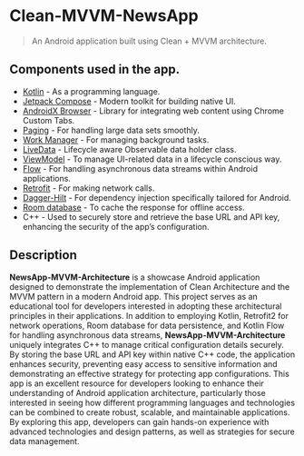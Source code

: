 # Clean-MVVM-NewsApp

> An Android application built using Clean + MVVM architecture.

## Components used in the app.
- [Kotlin](https://kotlinlang.org/) - As a programming language.
- [Jetpack Compose](https://developer.android.com/jetpack/compose) - Modern toolkit for building native UI.
- [AndroidX Browser](https://developer.android.com/jetpack/androidx/releases/browser) - Library for integrating web content using Chrome Custom Tabs.
- [Paging](https://developer.android.com/topic/libraries/architecture/paging) - For handling large data sets smoothly.
- [Work Manager](https://developer.android.com/topic/libraries/architecture/workmanager) - For managing background tasks.
- [LiveData](https://developer.android.com/topic/libraries/architecture/livedata) - Lifecycle aware Observable data holder class.
- [ViewModel](https://developer.android.com/topic/libraries/architecture/viewmodel) - To manage UI-related data in a lifecycle conscious way.
- [Flow](https://developer.android.com/kotlin/flow) - For handling asynchronous data streams within Android applications.
- [Retrofit](https://square.github.io/retrofit/) - For making network calls.
- [Dagger-Hilt](https://dagger.dev/hilt/) - For dependency injection specifically tailored for Android.
- [Room database](https://developer.android.com/topic/libraries/architecture/room) - To cache the response for offline access.
- C++ - Used to securely store and retrieve the base URL and API key, enhancing the security of the app’s configuration.

## Description
**NewsApp-MVVM-Architecture** is a showcase Android application designed to demonstrate the implementation of Clean Architecture and the MVVM pattern in a modern Android app. This project serves as an educational tool for developers interested in adopting these architectural principles in their applications. In addition to employing Kotlin, Retrofit2 for network operations, Room database for data persistence, and Kotlin Flow for handling asynchronous data streams, **NewsApp-MVVM-Architecture** uniquely integrates C++ to manage critical configuration details securely. By storing the base URL and API key within native C++ code, the application enhances security, preventing easy access to sensitive information and demonstrating an effective strategy for protecting app configurations. This app is an excellent resource for developers looking to enhance their understanding of Android application architecture, particularly those interested in seeing how different programming languages and technologies can be combined to create robust, scalable, and maintainable applications. By exploring this app, developers can gain hands-on experience with advanced technologies and design patterns, as well as strategies for secure data management.
